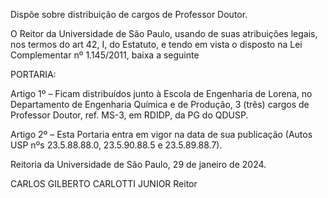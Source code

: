 Dispõe sobre distribuição de cargos de Professor Doutor.

O Reitor da Universidade de São Paulo, usando de suas atribuições legais, nos termos do art 42, I, do Estatuto, e tendo em vista o disposto na Lei Complementar nº 1.145/2011, baixa a seguinte

PORTARIA:

Artigo 1º – Ficam distribuídos junto à Escola de Engenharia de Lorena, no Departamento de Engenharia Química e de Produção, 3 (três) cargos de Professor Doutor, ref. MS-3, em RDIDP, da PG do QDUSP.

Artigo 2º – Esta Portaria entra em vigor na data de sua publicação (Autos USP nºs 23.5.88.88.0, 23.5.90.88.5 e 23.5.89.88.7).

Reitoria da Universidade de São Paulo, 29 de janeiro de 2024.

CARLOS GILBERTO CARLOTTI JUNIOR
Reitor